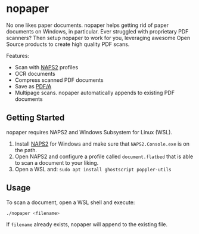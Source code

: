 # nopaper

No one likes paper documents. 
nopaper helps getting rid of paper documents on Windows, in particular. 
Ever struggled with proprietary PDF scanners?
Then setup nopaper to work for you, leveraging awesome Open Source products to create high quality PDF scans.

Features:

- Scan with [NAPS2](https://www.naps2.com) profiles
- OCR documents
- Compress scanned PDF documents
- Save as [PDF/A](https://en.wikipedia.org/wiki/PDF/A)
- Multipage scans. nopaper automatically appends to existing PDF documents

## Getting Started

nopaper requires NAPS2 and Windows Subsystem for Linux (WSL).

1. Install [NAPS2](https://www.naps2.com) for Windows and make sure that `NAPS2.Console.exe` is on the path.
2. Open NAPS2 and configure a profile called `document.flatbed` that is able to scan a document to your liking.
3. Open a WSL and: `sudo apt install ghostscript poppler-utils`

## Usage

To scan a document, open a WSL shell and execute:

```bash
./nopaper <filename>
```

If `filename` already exists, nopaper will append to the existing file.